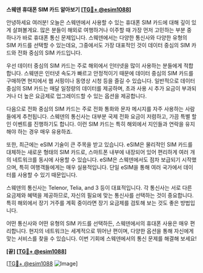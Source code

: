 **스웨덴 휴대폰 SIM 카드 알아보기 [[TG💪+ @esim1088](https://t.me/s/esim1088)]**

안녕하세요 여러분! 오늘은 스웨덴에서 사용할 수 있는 휴대폰 SIM 카드에 대해 깊이 있게 살펴볼게요. 많은 분들이 해외로 여행하거나 이주할 때 가장 먼저 고민하는 부분 중 하나가 바로 휴대폰 통신 문제입니다. 스웨덴에서는 다양한 통신사와 다양한 유형의 SIM 카드를 선택할 수 있는데요, 그중에서도 가장 대표적인 것이 데이터 중심의 SIM 카드와 전화 중심의 SIM 카드입니다.

우선 데이터 중심의 SIM 카드는 주로 해외에서 인터넷을 많이 사용하는 분들에게 적합합니다. 스웨덴은 인터넷 속도가 빠르고 안정적이기 때문에 데이터 중심의 SIM 카드를 구매하면 현지에서 웹 서핑이나 동영상 시청 등을 즐길 수 있습니다. 일반적으로 데이터 중심의 SIM 카드는 매달 일정량의 데이터를 제공하며, 초과 사용 시 추가 요금이 부과되거나 더 높은 요금제로 업그레이드할 수 있는 옵션을 제공합니다.

다음으로 전화 중심의 SIM 카드는 주로 전화 통화와 문자 메시지를 자주 사용하는 사람들에게 추천됩니다. 스웨덴의 통신사는 대부분 국제 전화 요금이 저렴하고, 가끔 특별 할인 이벤트를 진행하기도 합니다. 이런 SIM 카드는 특히 해외에서 지인들과 연락을 유지해야 하는 경우 매우 유용하죠.

또한, 최근에는 eSIM 기술이 큰 주목을 받고 있습니다. eSIM은 물리적인 SIM 카드를 대체하는 새로운 형태의 SIM 카드로, 스마트폰 내부에 내장되어 있어 편리하게 여러 개의 네트워크를 동시에 사용할 수 있습니다. eSIM은 스웨덴에서도 점차 보급되기 시작했으며, 특히 여행객들에게는 매우 실용적입니다. 단일 eSIM을 통해 여러 국가에서 데이터를 사용할 수 있기 때문입니다.

스웨덴의 통신사는 Telenor, Telia, and 3 등이 대표적입니다. 각 통신사는 서로 다른 요금제와 혜택을 제공하므로, 자신의 필요에 맞는 통신사를 선택하는 것이 중요합니다. 특히 해외에서 장기 거주를 계획 중이라면 장기 요금제를 검토해 보는 것도 좋은 방법입니다.

어떤 통신사와 어떤 유형의 SIM 카드를 선택하든, 스웨덴에서의 휴대폰 사용은 매우 편리합니다. 현지의 네트워크는 세계적으로 뛰어난 편이며, 다양한 옵션을 통해 자신에게 맞는 서비스를 찾을 수 있습니다. 이번 기회에 스웨덴에서의 통신 문제를 해결해 보세요!

**[끝] [[TG💪+ @esim1088](https://t.me/s/esim1088)]**

[[TG💪+ @esim1088](https://t.me/s/esim1088) ![Image](https://i.postimg.cc/Y0z9fWf4/image.png)]